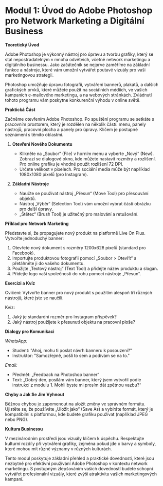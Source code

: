 # **Modul 1: Úvod do Adobe Photoshop pro Network Marketing a Digitální Business**

**Teoretický Úvod**

Adobe Photoshop je výkonný nástroj pro úpravu a tvorbu grafiky, který se stal nepostradatelným v mnoha odvětvích, včetně network marketingu a digitálního businessu. Jako začátečník se nejprve zaměříme na základní funkce a nástroje, které vám umožní vytvářet poutavé vizuály pro vaši marketingovou strategii.

Photoshop umožňuje úpravu fotografií, vytváření bannerů, plakátů, a dalších grafických prvků, které můžete použít na sociálních médiích, ve vašich kampaních e-mailového marketingu, a na webových stránkách. Zvládnutí tohoto programu vám poskytne konkurenční výhodu v online světě.

**Praktická Část**

Začněme otevřením Adobe Photoshop. Po spuštění programu se setkáte s pracovním prostorem, který je rozdělen na několik částí: menu, panely nástrojů, pracovní plocha a panely pro úpravy. Klíčem je postupné seznámení s těmito oblastmi.

1. **Otevření Nového Dokumentu**
   - Klikněte na „Soubor“ (File) v horním menu a vyberte „Nový“ (New). Zobrazí se dialogové okno, kde můžete nastavit rozměry a rozlišení. Pro online grafiku je vhodné použít rozlišení 72 DPI.
   - Určete velikost v pixelech. Pro sociální media může být například 1080x1080 pixelů (pro Instagram).

2. **Základní Nástroje**
   - Naučte se používat nástroj „Přesun“ (Move Tool) pro přesouvání objektů.
   - Nástroj „Výběr“ (Selection Tool) vám umožní vybrat části obrázku pro další úpravy.
   - „Štětec“ (Brush Tool) je užitečný pro malování a retušování.

**Příklad pro Network Marketing**

Představte si, že propagujete nový produkt na platformě Live On Plus. Vytvořte jednoduchý banner:

1. Otevřete nový dokument s rozměry 1200x628 pixelů (standard pro Facebook).
2. Importujte produktovou fotografii pomocí „Soubor > Otevřít“ a přetáhněte ji do vašeho dokumentu.
3. Použijte „Textový nástroj“ (Text Tool) a přidejte název produktu a slogan.
4. Přidejte logo vaší společnosti do rohu pomocí nástroje „Přesun“.

**Esercizi a Kvíz**

Cvičení: Vytvořte banner pro nový produkt s použitím alespoň tří různých nástrojů, které jste se naučili.

Kvíz:
1. Jaký je standardní rozměr pro Instagram příspěvek?
2. Jaký nástroj použijete k přesunutí objektu na pracovní ploše?

**Dialogy pro Komunikaci**

*WhatsApp:*
- Student: "Ahoj, mohu ti poslat návrh banneru k posouzení?"
- Instruktor: "Samozřejmě, pošli to sem a podívám se na to."

*Email:*
- Předmět: „Feedback na Photoshop banner“
- Text: „Dobrý den, posílám vám banner, který jsem vytvořil podle instrukcí z modulu 1. Mohli byste mi prosím dát zpětnou vazbu?“

**Chyby a Jak Se Jim Vyhnout**

Běžnou chybou je zapomenout na uložit změny ve správném formátu. Ujistěte se, že používáte „Uložit jako“ (Save As) a vybíráte formát, který je kompatibilní s platformou, kde budete grafiku používat (například JPEG nebo PNG).

**Kultura Businessu**

V mezinárodním prostředí jsou vizuály klíčem k úspěchu. Respektujte kulturní rozdíly při vytváření grafiky, zejména pokud jde o barvy a symboly, které mohou mít různé významy v různých kulturách.

Tento modul poskytuje základní přehled a praktické dovednosti, které jsou nezbytné pro efektivní používání Adobe Photoshop v kontextu network marketingu. S postupným zlepšováním vašich dovedností budete schopni vytvářet profesionální vizuály, které zvýší atraktivitu vašich marketingových kampaní.